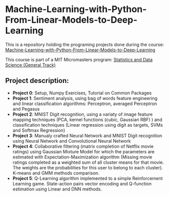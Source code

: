 # Machine-Learning-with-Python-From-Linear-Models-to-Deep-Learning
This is a repository holding the programing projects done during the course:<br>
[Machine-Learning-with-Python-From-Linear-Models-to-Deep-Learning](https://www.edx.org/learn/machine-learning/massachusetts-institute-of-technology-machine-learning-with-python-from-linear-models-to-deep-learning)

This course is part of a MIT Micromasters program: [Statistics and Data Science (General Track)](https://www.edx.org/masters/micromasters/mitx-statistics-and-data-science-general-track?index=product&queryID=73a3540be72ac4ceba750abb2930dce3&position=4&linked_from=autocomplete&c=autocomplete)

## Project description:
- **Project 0**: Setup, Numpy Exercises, Tutorial on Common Packages
- **Project 1**: Sentiment analysis, using bag of words feature engineering and linear classification algorithms: Perceptron, averaged Perceptron and Pegasus
- **Project 2**: MNIST Digit recognition, using a variaty of image feature mapping techniques (PCA, kernel functions (cubic, Gaussian RBF) ) and classification techniques (Linear regression using digit as targets, SVMs and Softmax Regression)
- **Project 3**: Manualy crafted Neural Network and MNIST Digit recognition using Neural Network and Convolutional Neural Network
- **Project 4**: Collaborative filtering (matrix completion of Netflix movie ratings) using Gaussian Mixture Model for which the parameters are estimated with Expectation-Maximization algorithm (Missing movie ratings completed as a weighted sum of all cluster means for that movie. The weights are the probabilities for this user to belong to each cluster). K-means and GMM methods comparison.
- **Project 5**: Q-Learning algorithm implemented to a simple Reinforcement Learning game. State-action pairs vector encoding and Q-function estimation using Linear and DNN methods.
